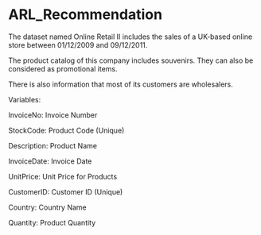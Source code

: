 ﻿# ARL_Recommendation

The dataset named Online Retail II includes the sales of a UK-based online store between 01/12/2009 and 09/12/2011.

The product catalog of this company includes souvenirs. They can also be considered as promotional items.

There is also information that most of its customers are wholesalers.

Variables:

InvoiceNo: Invoice Number

StockCode: Product Code (Unique)

Description: Product Name

InvoiceDate: Invoice Date

UnitPrice: Unit Price for Products

CustomerID: Customer ID (Unique)

Country: Country Name

Quantity: Product Quantity
